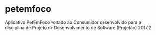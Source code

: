 # petemfoco
Aplicativo PetEmFoco voltado ao Consumidor desenvolvido para a disciplina de Projeto de Desenvolvimento de Software (Projetão) 2017.2
